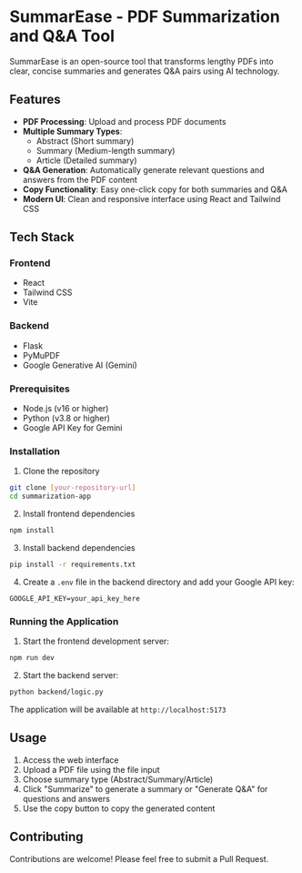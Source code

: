 # SummarEase - PDF Summarization and Q&A Tool

SummarEase is an open-source tool that transforms lengthy PDFs into clear, concise summaries and generates Q&A pairs using AI technology.

## Features

- **PDF Processing**: Upload and process PDF documents
- **Multiple Summary Types**:
  - Abstract (Short summary)
  - Summary (Medium-length summary)
  - Article (Detailed summary)
- **Q&A Generation**: Automatically generate relevant questions and answers from the PDF content
- **Copy Functionality**: Easy one-click copy for both summaries and Q&A
- **Modern UI**: Clean and responsive interface using React and Tailwind CSS

## Tech Stack

### Frontend
- React
- Tailwind CSS
- Vite

### Backend
- Flask
- PyMuPDF
- Google Generative AI (Gemini)



### Prerequisites
- Node.js (v16 or higher)
- Python (v3.8 or higher)
- Google API Key for Gemini

### Installation

1. Clone the repository
```bash
git clone [your-repository-url]
cd summarization-app
```

2. Install frontend dependencies
```bash
npm install
```

3. Install backend dependencies
```bash
pip install -r requirements.txt
```

4. Create a `.env` file in the backend directory and add your Google API key:
```
GOOGLE_API_KEY=your_api_key_here
```

### Running the Application

1. Start the frontend development server:
```bash
npm run dev
```

2. Start the backend server:
```bash
python backend/logic.py
```

The application will be available at `http://localhost:5173`

## Usage

1. Access the web interface
2. Upload a PDF file using the file input
3. Choose summary type (Abstract/Summary/Article)
4. Click "Summarize" to generate a summary or "Generate Q&A" for questions and answers
5. Use the copy button to copy the generated content

## Contributing

Contributions are welcome! Please feel free to submit a Pull Request.


